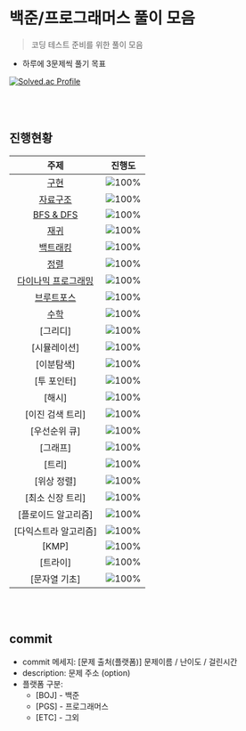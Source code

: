 # 백준/프로그래머스 풀이 모음

> 코딩 테스트 준비를 위한 풀이 모음

- 하루에 3문제씩 풀기 목표

[![Solved.ac Profile](http://mazassumnida.wtf/api/v2/generate_badge?boj=wwwwhy)](https://solved.ac/wwwwhy/)

<br></br>

## 진행현황
 | 주제 | 진행도 |
 | :--: | :--: |
  | [구현](https://github.com/WANTWON/CodingTest/tree/main/01-Implementation) | ![100%](https://progress-bar.dev/5/?scale=20&title=progress&width=500&color=babaca&suffix=/20) |
 | [자료구조](https://github.com/WANTWON/CodingTest/tree/main/02-DataStructures) | ![100%](https://progress-bar.dev/8/?scale=20&title=progress&width=500&color=babaca&suffix=/20) |
 | [BFS & DFS](https://github.com/WANTWON/CodingTest/tree/main/04-DFS%26BFS) | ![100%](https://progress-bar.dev/14/?scale=20&title=progress&width=500&color=babaca&suffix=/20) |
 | [재귀](https://github.com/WANTWON/CodingTest/tree/main/09-Recursion) | ![100%](https://progress-bar.dev/3/?scale=20&title=progress&width=500&color=babaca&suffix=/20) |
 | [백트래킹](https://github.com/WANTWON/CodingTest/tree/main/05-BackTracking) | ![100%](https://progress-bar.dev/14/?scale=20&title=progress&width=500&color=babaca&suffix=/20) |
 | [정렬](https://github.com/WANTWON/CodingTest/tree/main/03-Sorting) | ![100%](https://progress-bar.dev/9/?scale=20&title=progress&width=500&color=babaca&suffix=/20) |
 | [다이나믹 프로그래밍](workbook/0x10.md) | ![100%](https://progress-bar.dev/8/?scale=20&title=progress&width=500&color=babaca&suffix=/20) |
 | [브루트포스](https://github.com/WANTWON/CodingTest/tree/main/07-BruteForce) | ![100%](https://progress-bar.dev/3/?scale=20&title=progress&width=500&color=babaca&suffix=/20) |
| [수학](https://github.com/WANTWON/CodingTest/tree/main/08-Math) | ![100%](https://progress-bar.dev/4/?scale=20&title=progress&width=500&color=babaca&suffix=/20) |
| [그리디] | ![100%](https://progress-bar.dev/0/?scale=20&title=progress&width=500&color=babaca&suffix=/20) |
 | [시뮬레이션] | ![100%](https://progress-bar.dev/0/?scale=20&title=progress&width=500&color=babaca&suffix=/20) |
| [이분탐색] |![100%](https://progress-bar.dev/0/?scale=20&title=progress&width=500&color=babaca&suffix=/20) |
| [투 포인터] |![100%](https://progress-bar.dev/0/?scale=20&title=progress&width=500&color=babaca&suffix=/20) |
 | [해시] | ![100%](https://progress-bar.dev/0/?scale=20&title=progress&width=500&color=babaca&suffix=/20) |
| [이진 검색 트리] | ![100%](https://progress-bar.dev/0/?scale=20&title=progress&width=500&color=babaca&suffix=/20) |
| [우선순위 큐] | ![100%](https://progress-bar.dev/0/?scale=20&title=progress&width=500&color=babaca&suffix=/20) |
 | [그래프] | ![100%](https://progress-bar.dev/0/?scale=20&title=progress&width=500&color=babaca&suffix=/20) |
| [트리] | ![100%](https://progress-bar.dev/0/?scale=20&title=progress&width=500&color=babaca&suffix=/20) |
 | [위상 정렬] | ![100%](https://progress-bar.dev/0/?scale=20&title=progress&width=500&color=babaca&suffix=/20) |
 | [최소 신장 트리] | ![100%](https://progress-bar.dev/0/?scale=20&title=progress&width=500&color=babaca&suffix=/20) |
 | [플로이드 알고리즘] |![100%](https://progress-bar.dev/0/?scale=20&title=progress&width=500&color=babaca&suffix=/20) |
 | [다익스트라 알고리즘] | ![100%](https://progress-bar.dev/0/?scale=20&title=progress&width=500&color=babaca&suffix=/20) |
 | [KMP] | ![100%](https://progress-bar.dev/0/?scale=20&title=progress&width=500&color=babaca&suffix=/20) |
 | [트라이] | ![100%](https://progress-bar.dev/0/?scale=20&title=progress&width=500&color=babaca&suffix=/20) |
 | [문자열 기초] | ![100%](https://progress-bar.dev/0/?scale=20&title=progress&width=500&color=babaca&suffix=/20) |


<br></br>

## commit
- commit 메세지: [문제 출처(플랫폼)] 문제이름 / 난이도 / 걸린시간 
- description: 문제 주소 (option)
- 플랫폼 구분: 
  * [BOJ] - 백준 
  * [PGS] - 프로그래머스
  * [ETC] - 그외
